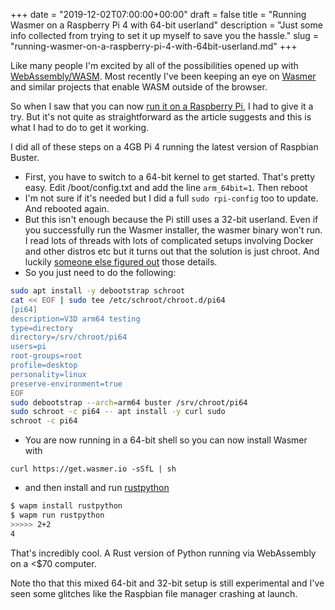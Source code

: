 +++
date = "2019-12-02T07:00:00+00:00"
draft = false
title = "Running Wasmer on a Raspberry Pi 4 with 64-bit userland"
description = "Just some info collected from trying to set it up myself to save you the hassle."
slug = "running-wasmer-on-a-raspberry-pi-4-with-64bit-userland.md"
+++

Like many people I'm excited by all of the possibilities opened up with [WebAssembly/WASM](https://webassembly.org/). Most recently I've been keeping an eye on [Wasmer](https://wasmer.io/) and similar projects that enable WASM outside of the browser.

So when I saw that you can now [run it on a Raspberry Pi](https://medium.com/wasmer/running-webassembly-on-arm-7d365ed0e50c), I had to give it a try. But it's not quite as straightforward as the article suggests and this is what I had to do to get it working.

I did all of these steps on a 4GB Pi 4 running the latest version of Raspbian Buster.

* First, you have to switch to a 64-bit kernel to get started. That's pretty easy. Edit /boot/config.txt and add the line `arm_64bit=1`. Then reboot
* I'm not sure if it's needed but I did a full `sudo rpi-config` too to update. And rebooted again.
* But this isn't enough because the Pi still uses a 32-bit userland. Even if you successfully run the Wasmer installer, the wasmer binary won't run. I read lots of threads with lots of complicated setups involving Docker and other distros etc but it turns out that the solution is just chroot. And luckily [someone else figured out](https://raspberrypi.stackexchange.com/a/101802) those details.
* So you just need to do the following:

```bash
sudo apt install -y debootstrap schroot
cat << EOF | sudo tee /etc/schroot/chroot.d/pi64
[pi64]
description=V3D arm64 testing
type=directory
directory=/srv/chroot/pi64
users=pi
root-groups=root
profile=desktop
personality=linux
preserve-environment=true
EOF
sudo debootstrap --arch=arm64 buster /srv/chroot/pi64
sudo schroot -c pi64 -- apt install -y curl sudo
schroot -c pi64
```

* You are now running in a 64-bit shell so you can now install Wasmer with

`curl https://get.wasmer.io -sSfL | sh`

* and then install and run [rustpython](https://wapm.io/package/rustpython)

```bash
$ wapm install rustpython
$ wapm run rustpython
>>>>> 2+2
4
```

That's incredibly cool. A Rust version of Python running via WebAssembly on a <$70 computer.

Note tho that this mixed 64-bit and 32-bit setup is still experimental and I've seen some glitches like the Raspbian file manager crashing at launch.
